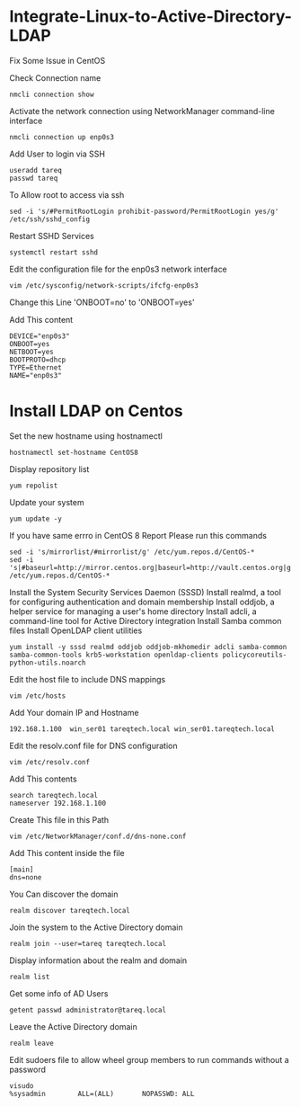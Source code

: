 # Integrate-Linux-to-Active-Directory-LDAP


Fix Some Issue in CentOS



Check Connection name
```
nmcli connection show
```

Activate the network connection using NetworkManager command-line interface
```
nmcli connection up enp0s3
```

Add User to login via SSH
```
useradd tareq
passwd tareq
```

To Allow root to access via ssh
```
sed -i 's/#PermitRootLogin prohibit-password/PermitRootLogin yes/g' /etc/ssh/sshd_config
```



Restart SSHD Services
```
systemctl restart sshd
```

Edit the configuration file for the enp0s3 network interface
```
vim /etc/sysconfig/network-scripts/ifcfg-enp0s3
```

Change this Line 'ONBOOT=no' to 'ONBOOT=yes'


Add This content
```
DEVICE="enp0s3"
ONBOOT=yes
NETBOOT=yes
BOOTPROTO=dhcp
TYPE=Ethernet
NAME="enp0s3"
```


# Install LDAP on Centos

Set the new hostname using hostnamectl
```
hostnamectl set-hostname CentOS8
```

Display repository list
```
yum repolist
```

Update your system
```
yum update -y
```

If you have same errro in CentOS 8 Report Please run this commands 
```
sed -i 's/mirrorlist/#mirrorlist/g' /etc/yum.repos.d/CentOS-*
sed -i 's|#baseurl=http://mirror.centos.org|baseurl=http://vault.centos.org|g' /etc/yum.repos.d/CentOS-*
```

Install the System Security Services Daemon (SSSD)
Install realmd, a tool for configuring authentication and domain membership
Install oddjob, a helper service for managing a user's home directory
Install adcli, a command-line tool for Active Directory integration
Install Samba common files
Install OpenLDAP client utilities
```
yum install -y sssd realmd oddjob oddjob-mkhomedir adcli samba-common samba-common-tools krb5-workstation openldap-clients policycoreutils-python-utils.noarch
```


Edit the host file to include DNS mappings
```
vim /etc/hosts

```
Add Your domain IP and Hostname 
```
192.168.1.100  win_ser01 tareqtech.local win_ser01.tareqtech.local
```


Edit the resolv.conf file for DNS configuration
```
vim /etc/resolv.conf
```
Add This contents
```
search tareqtech.local
nameserver 192.168.1.100
```

Create This file in this Path
```
vim /etc/NetworkManager/conf.d/dns-none.conf
```
Add This content inside the file 
```
[main]
dns=none
```

You Can  discover the domain 
```
realm discover tareqtech.local
```


Join the system to the Active Directory domain
```
realm join --user=tareq tareqtech.local
```


Display information about the realm and domain
```
realm list
```

Get some info of AD Users
```
getent passwd administrator@tareq.local
```


Leave the Active Directory domain
```
realm leave
```


Edit sudoers file to allow wheel group members to run commands without a password
```
visudo
%sysadmin        ALL=(ALL)       NOPASSWD: ALL
```

